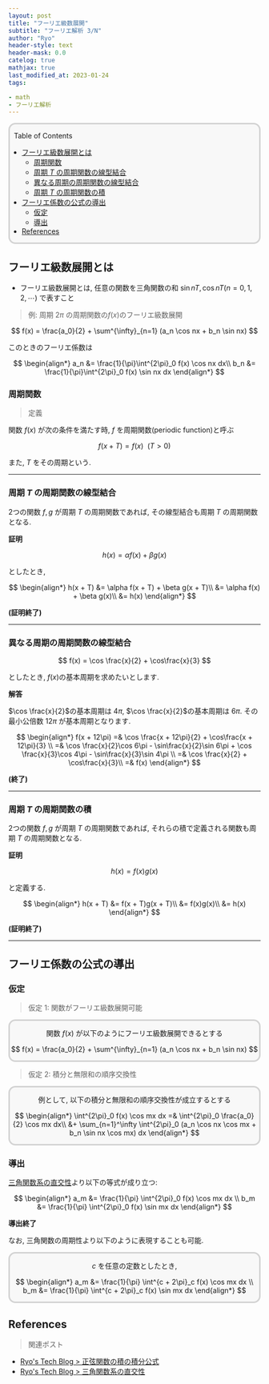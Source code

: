 ```yaml
---
layout: post
title: "フーリエ級数展開"
subtitle: "フーリエ解析 3/N"
author: "Ryo"
header-style: text
header-mask: 0.0
catelog: true
mathjax: true
last_modified_at: 2023-01-24
tags:

- math
- フーリエ解析
---
```



<div style='border-radius: 1em; border-style:solid; border-color:#D3D3D3; background-color:#F8F8F8'>
<p class="h4">&nbsp;&nbsp;Table of Contents</p>
<!-- START doctoc generated TOC please keep comment here to allow auto update -->
<!-- DON'T EDIT THIS SECTION, INSTEAD RE-RUN doctoc TO UPDATE -->

- [フーリエ級数展開とは](#%E3%83%95%E3%83%BC%E3%83%AA%E3%82%A8%E7%B4%9A%E6%95%B0%E5%B1%95%E9%96%8B%E3%81%A8%E3%81%AF)
  - [周期関数](#%E5%91%A8%E6%9C%9F%E9%96%A2%E6%95%B0)
  - [周期 $T$ の周期関数の線型結合](#%E5%91%A8%E6%9C%9F-t-%E3%81%AE%E5%91%A8%E6%9C%9F%E9%96%A2%E6%95%B0%E3%81%AE%E7%B7%9A%E5%9E%8B%E7%B5%90%E5%90%88)
  - [異なる周期の周期関数の線型結合](#%E7%95%B0%E3%81%AA%E3%82%8B%E5%91%A8%E6%9C%9F%E3%81%AE%E5%91%A8%E6%9C%9F%E9%96%A2%E6%95%B0%E3%81%AE%E7%B7%9A%E5%9E%8B%E7%B5%90%E5%90%88)
  - [周期 $T$ の周期関数の積](#%E5%91%A8%E6%9C%9F-t-%E3%81%AE%E5%91%A8%E6%9C%9F%E9%96%A2%E6%95%B0%E3%81%AE%E7%A9%8D)
- [フーリエ係数の公式の導出](#%E3%83%95%E3%83%BC%E3%83%AA%E3%82%A8%E4%BF%82%E6%95%B0%E3%81%AE%E5%85%AC%E5%BC%8F%E3%81%AE%E5%B0%8E%E5%87%BA)
  - [仮定](#%E4%BB%AE%E5%AE%9A)
  - [導出](#%E5%B0%8E%E5%87%BA)
- [References](#references)

<!-- END doctoc generated TOC please keep comment here to allow auto update -->

</div>

## フーリエ級数展開とは

- フーリエ級数展開とは, 任意の関数を三角関数の和 $\sin nT, \cos nT (n = 0, 1,2, \cdots)$ で表すこと

> 例: 周期 $2\pi$ の周期関数の$f(x)$のフーリエ級数展開

$$
f(x) = \frac{a_0}{2} + \sum^{\infty}_{n=1} (a_n \cos nx + b_n \sin nx)
$$

このときのフーリエ係数は

$$
\begin{align*}
a_n &= \frac{1}{\pi}\int^{2\pi}_0 f(x) \cos nx dx\\
b_n &= \frac{1}{\pi}\int^{2\pi}_0 f(x) \sin nx dx
\end{align*}
$$

### 周期関数

> 定義

関数 $f(x)$ が次の条件を満たす時, $f$ を周期関数(periodic function)と呼ぶ

$$
f(x + T) = f(x) \ \ (T > 0)
$$

また, $T$ をその周期という. 

---

### 周期 $T$ の周期関数の線型結合

2つの関数 $f, g$ が周期 $T$ の周期関数であれば, その線型結合も周期 $T$ の周期関数となる.

**証明**

$$
h(x) = \alpha f(x) + \beta g(x)
$$

としたとき, 

$$
\begin{align*}
h(x + T) &= \alpha f(x + T) + \beta g(x + T)\\
         &= \alpha f(x) + \beta g(x)\\
         &= h(x)
\end{align*}
$$

**(証明終了)**

---

### 異なる周期の周期関数の線型結合

$$
f(x) = \cos \frac{x}{2} + \cos\frac{x}{3}
$$

としたとき, $f(x)$の基本周期を求めたいとします.


**解答**

$\cos \frac{x}{2}$の基本周期は $4\pi$, $\cos \frac{x}{2}$の基本周期は $6\pi$. 
その最小公倍数 $12\pi$ が基本周期となります.

$$
\begin{align*}
f(x + 12\pi) =& \cos \frac{x + 12\pi}{2} + \cos\frac{x + 12\pi}{3} \\
             =& \cos \frac{x}{2}\cos 6\pi - \sin\frac{x}{2}\sin 6\pi + \cos \frac{x}{3}\cos 4\pi - \sin\frac{x}{3}\sin 4\pi \\
             =& \cos \frac{x}{2} + \cos\frac{x}{3}\\
             =& f(x)
\end{align*}
$$

**(終了)**

---

### 周期 $T$ の周期関数の積

2つの関数 $f, g$ が周期 $T$ の周期関数であれば, それらの積で定義される関数も周期 $T$ の周期関数となる.

**証明**

$$
h(x) = f(x)g(x)
$$

と定義する.

$$
\begin{align*}
h(x + T) &= f(x + T)g(x + T)\\
         &= f(x)g(x)\\
         &= h(x)
\end{align*}
$$

**(証明終了)**

---

## フーリエ係数の公式の導出

### 仮定

> 仮定 1: 関数がフーリエ級数展開可能

<div class="math display" style="overflow: auto; border-radius: 1em; border-style:solid; border-color:#D3D3D3; background-color:#F8F8F8">

関数 $f(x)$ が以下のようにフーリエ級数展開できるとする

$$
f(x) = \frac{a_0}{2} + \sum^{\infty}_{n=1} (a_n \cos nx + b_n \sin nx)
$$

</div>

> 仮定 2: 積分と無限和の順序交換性


<div class="math display" style="overflow: auto; border-radius: 1em; border-style:solid; border-color:#D3D3D3; background-color:#F8F8F8">

例として, 以下の積分と無限和の順序交換性が成立するとする

$$
\begin{align*}
\int^{2\pi}_0 f(x) \cos mx dx =& \int^{2\pi}_0 \frac{a_0}{2} \cos mx dx\\
                               &+ \sum_{n=1}^\infty \int^{2\pi}_0 (a_n \cos nx \cos mx + b_n \sin nx \cos mx) dx
\end{align*}
$$
</div>


### 導出

[三角関数系の直交性](https://ryonakagami.github.io/2022/09/02/trigonometric-function-orthogonality/)より以下の等式が成り立つ:

$$
\begin{align*}
a_m &= \frac{1}{\pi} \int^{2\pi}_0 f(x) \cos mx dx \\
b_m &= \frac{1}{\pi} \int^{2\pi}_0 f(x) \sin mx dx 
\end{align*}
$$

**導出終了**

なお, 三角関数の周期性より以下のように表現することも可能.

<div class="math display" style="overflow: auto; border-radius: 1em; border-style:solid; border-color:#D3D3D3; background-color:#F8F8F8">

$c$ を任意の定数としたとき, 

$$
\begin{align*}
a_m &= \frac{1}{\pi} \int^{c + 2\pi}_c f(x) \cos mx dx \\
b_m &= \frac{1}{\pi} \int^{c + 2\pi}_c f(x) \sin mx dx 
\end{align*}
$$

</div>



## References

> 関連ポスト

- [Ryo's Tech Blog > 正弦関数の積の積分公式](https://ryonakagami.github.io/2022/09/01/integrals-of-trigonometric-functions/#appendix-%E7%A9%8D%E5%92%8C%E5%85%AC%E5%BC%8F)
- [Ryo's Tech Blog > 三角関数系の直交性](https://ryonakagami.github.io/2022/09/02/trigonometric-function-orthogonality/)